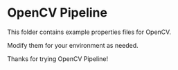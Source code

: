 OpenCV Pipeline
===============

This folder contains example properties files for OpenCV.

Modify them for your environment as needed.

Thanks for trying OpenCV Pipeline!
